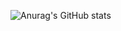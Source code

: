 ![Anurag's GitHub stats](https://github-readme-stats.vercel.app/api?username=Duankaiwen&show_icons=true&theme=radical)
